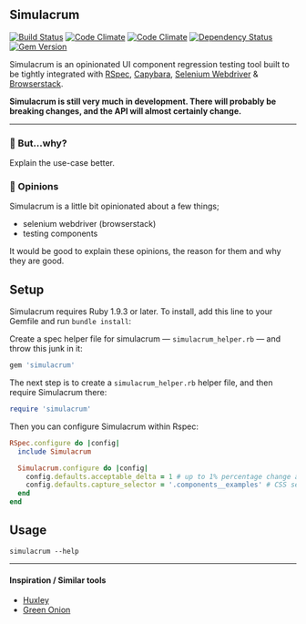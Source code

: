 ## Simulacrum

[![Build Status](https://travis-ci.org/plasticine/simulacrum.svg)][travis]
[![Code Climate](https://codeclimate.com/github/plasticine/simulacrum/coverage.png)][codeclimate]
[![Code Climate](https://codeclimate.com/github/plasticine/simulacrum.png)][codeclimate]
[![Dependency Status](https://gemnasium.com/plasticine/simulacrum.svg)][gemnasium]
[![Gem Version](https://badge.fury.io/rb/simulacrum.svg)][gem_version]

Simulacrum is an opinionated UI component regression testing tool built to be tightly integrated with [RSpec], [Capybara], [Selenium Webdriver] & [Browserstack].

__Simulacrum is still very much in development. There will probably be breaking changes, and the API will almost certainly change.__

***

### 🚧 But...why?

Explain the use-case better.

### 🚧 Opinions

Simulacrum is a little bit opinionated about a few things;

- selenium webdriver (browserstack)
- testing components

It would be good to explain these opinions, the reason for them and why they are good.

## Setup
Simulacrum requires Ruby 1.9.3 or later. To install, add this line to your Gemfile and run `bundle install`:

Create a spec helper file for simulacrum — `simulacrum_helper.rb` — and throw this junk in it:

```ruby
gem 'simulacrum'
```

The next step is to create a `simulacrum_helper.rb` helper file, and then require Simulacrum there:

```ruby
require 'simulacrum'
```

Then you can configure Simulacrum within Rspec:

```ruby
RSpec.configure do |config|
  include Simulacrum

  Simulacrum.configure do |config|
    config.defaults.acceptable_delta = 1 # up to 1% percentage change allowed
    config.defaults.capture_selector = '.components__examples' # CSS selector to crop reference image to
  end
end
```

## Usage

```shell
simulacrum --help
```




<!-- Simulacrum provides a small DSL for configuring and managing UI tests from within Rspec. Basically it boils down to these three methods;

- `component`
- `configure_browser`
- `look_the_same` -->

***

#### Inspiration / Similar tools

- [Huxley]
- [Green Onion]

[Huxley]: 				    https://github.com/facebook/huxley
[Green Onion]:  		  http://intridea.github.io/green_onion
[Browserstack]:       http://www.browserstack.com
[RSpec]:              http://rspec.info
[Capybara]:           https://github.com/jnicklas/capybara
[Selenium Webdriver]: http://docs.seleniumhq.org/projects/webdriver/
[codeclimate]:        https://codeclimate.com/github/plasticine/simulacrum
[travis]:             https://travis-ci.org/plasticine/simulacrum
[gemnasium]:          https://gemnasium.com/plasticine/simulacrum
[gem_version]:        http://badge.fury.io/rb/simulacrum
